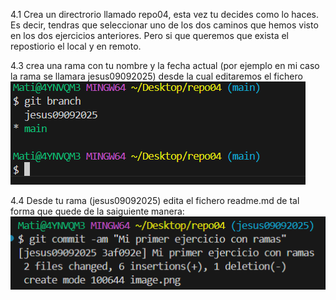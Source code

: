 4.1 Crea un directrorio llamado repo04, esta vez tu decides como lo haces. Es decir, tendras que seleccionar uno de los dos caminos que hemos visto en los dos ejercicios anteriores. Pero si que queremos que exista el repostiorio el local y en remoto.  

4.3 crea una rama con tu nombre y la fecha actual (por ejemplo en mi caso la rama se llamara jesus09092025) desde la cual editaremos el fichero
![alt text](image.png)  

4.4 Desde tu rama (jesus09092025) edita el fichero readme.md de tal forma que quede de la saiguiente manera:
![alt text](image-1.png)